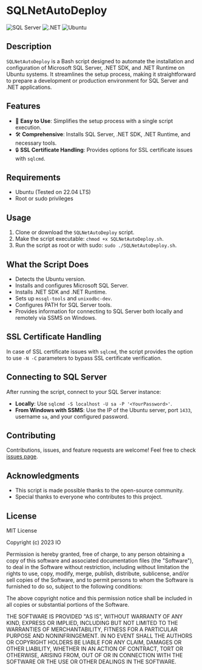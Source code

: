# SQLNetAutoDeploy

![SQL Server](https://img.shields.io/badge/SQL_Server-Install-orange)
![.NET](https://img.shields.io/badge/.NET_SDK_and_Runtime-Install-blue)
![Ubuntu](https://img.shields.io/badge/Ubuntu-22.04_LTS-green)

## Description
`SQLNetAutoDeploy` is a Bash script designed to automate the installation and configuration of Microsoft SQL Server, .NET SDK, and .NET Runtime on Ubuntu systems. It streamlines the setup process, making it straightforward to prepare a development or production environment for SQL Server and .NET applications.

## Features
- 🚀 **Easy to Use**: Simplifies the setup process with a single script execution.
- 🛠️ **Comprehensive**: Installs SQL Server, .NET SDK, .NET Runtime, and necessary tools.
- 🔒 **SSL Certificate Handling**: Provides options for SSL certificate issues with `sqlcmd`.

## Requirements
- Ubuntu (Tested on 22.04 LTS)
- Root or sudo privileges

## Usage
1. Clone or download the `SQLNetAutoDeploy` script.
2. Make the script executable: `chmod +x SQLNetAutoDeploy.sh`.
3. Run the script as root or with sudo: `sudo ./SQLNetAutoDeploy.sh`.

## What the Script Does
- Detects the Ubuntu version.
- Installs and configures Microsoft SQL Server.
- Installs .NET SDK and .NET Runtime.
- Sets up `mssql-tools` and `unixodbc-dev`.
- Configures PATH for SQL Server tools.
- Provides information for connecting to SQL Server both locally and remotely via SSMS on Windows.

## SSL Certificate Handling
In case of SSL certificate issues with `sqlcmd`, the script provides the option to use `-N -C` parameters to bypass SSL certificate verification.

## Connecting to SQL Server
After running the script, connect to your SQL Server instance:
- **Locally**: Use `sqlcmd -S localhost -U sa -P '<YourPassword>'`.
- **From Windows with SSMS**: Use the IP of the Ubuntu server, port `1433`, username `sa`, and your configured password.

## Contributing
Contributions, issues, and feature requests are welcome! Feel free to check [issues page](#).

## Acknowledgments
- This script is made possible thanks to the open-source community.
- Special thanks to everyone who contributes to this project.

## License
MIT License

Copyright (c) 2023 IO

Permission is hereby granted, free of charge, to any person obtaining a copy
of this software and associated documentation files (the "Software"), to deal
in the Software without restriction, including without limitation the rights
to use, copy, modify, merge, publish, distribute, sublicense, and/or sell
copies of the Software, and to permit persons to whom the Software is
furnished to do so, subject to the following conditions:

The above copyright notice and this permission notice shall be included in all
copies or substantial portions of the Software.

THE SOFTWARE IS PROVIDED "AS IS", WITHOUT WARRANTY OF ANY KIND, EXPRESS OR
IMPLIED, INCLUDING BUT NOT LIMITED TO THE WARRANTIES OF MERCHANTABILITY,
FITNESS FOR A PARTICULAR PURPOSE AND NONINFRINGEMENT. IN NO EVENT SHALL THE
AUTHORS OR COPYRIGHT HOLDERS BE LIABLE FOR ANY CLAIM, DAMAGES OR OTHER
LIABILITY, WHETHER IN AN ACTION OF CONTRACT, TORT OR OTHERWISE, ARISING FROM,
OUT OF OR IN CONNECTION WITH THE SOFTWARE OR THE USE OR OTHER DEALINGS IN THE
SOFTWARE.
